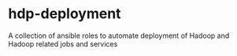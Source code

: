 # hdp-deployment
A collection of ansible roles to automate deployment of Hadoop and Hadoop related jobs and services
